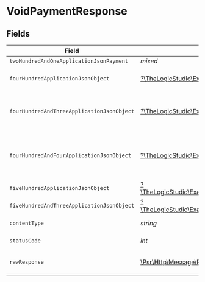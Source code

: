 # VoidPaymentResponse


## Fields

| Field                                                                                                                                                                | Type                                                                                                                                                                 | Required                                                                                                                                                             | Description                                                                                                                                                          |
| -------------------------------------------------------------------------------------------------------------------------------------------------------------------- | -------------------------------------------------------------------------------------------------------------------------------------------------------------------- | -------------------------------------------------------------------------------------------------------------------------------------------------------------------- | -------------------------------------------------------------------------------------------------------------------------------------------------------------------- |
| `twoHundredAndOneApplicationJsonPayment`                                                                                                                             | *mixed*                                                                                                                                                              | :heavy_minus_sign:                                                                                                                                                   | Payment Created                                                                                                                                                      |
| `fourHundredApplicationJsonObject`                                                                                                                                   | [?\TheLogicStudio\ExactPayments\Models\Operations\VoidPaymentResponseBody](../../Models/Operations/VoidPaymentResponseBody.md)                                       | :heavy_minus_sign:                                                                                                                                                   | **Bad Request**\<br/>When there are errors in the payload.<br/>                                                                                                      |
| `fourHundredAndThreeApplicationJsonObject`                                                                                                                           | [?\TheLogicStudio\ExactPayments\Models\Operations\VoidPaymentPaymentsResponseBody](../../Models/Operations/VoidPaymentPaymentsResponseBody.md)                       | :heavy_minus_sign:                                                                                                                                                   | **Access Denied**\<br/>Credentials supplied do not grant access to the requested resource.<br/>                                                                      |
| `fourHundredAndFourApplicationJsonObject`                                                                                                                            | [?\TheLogicStudio\ExactPayments\Models\Operations\VoidPaymentPaymentsResponseResponseBody](../../Models/Operations/VoidPaymentPaymentsResponseResponseBody.md)       | :heavy_minus_sign:                                                                                                                                                   | **Not Found**\<br/>\<br/>When you'll get `401 Unauthorized` response:<br/>- When there are no Accounts/Orders/Payment found.<br/>                                    |
| `fiveHundredApplicationJsonObject`                                                                                                                                   | [?\TheLogicStudio\ExactPayments\Models\Operations\VoidPaymentPaymentsResponse500ResponseBody](../../Models/Operations/VoidPaymentPaymentsResponse500ResponseBody.md) | :heavy_minus_sign:                                                                                                                                                   | **Internal Server Error**<br/>                                                                                                                                       |
| `fiveHundredAndThreeApplicationJsonObject`                                                                                                                           | [?\TheLogicStudio\ExactPayments\Models\Operations\VoidPaymentPaymentsResponse503ResponseBody](../../Models/Operations/VoidPaymentPaymentsResponse503ResponseBody.md) | :heavy_minus_sign:                                                                                                                                                   | **Service Unavailable**<br/>                                                                                                                                         |
| `contentType`                                                                                                                                                        | *string*                                                                                                                                                             | :heavy_check_mark:                                                                                                                                                   | HTTP response content type for this operation                                                                                                                        |
| `statusCode`                                                                                                                                                         | *int*                                                                                                                                                                | :heavy_check_mark:                                                                                                                                                   | HTTP response status code for this operation                                                                                                                         |
| `rawResponse`                                                                                                                                                        | [\Psr\Http\Message\ResponseInterface](https://www.php-fig.org/psr/psr-7/#33-psrhttpmessageresponseinterface)                                                         | :heavy_minus_sign:                                                                                                                                                   | Raw HTTP response; suitable for custom response parsing                                                                                                              |